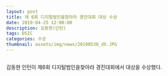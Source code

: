```yaml
---
layout: post
title: 제 6회 디지털범인을찾아라 경진대회 대상 수상
date: 2019-04-25 12:00:00
description: 김동현(인턴)
tags: DSIC
categories: 수상
thumbnail: assets/img/news/20190530_dh.JPG
---
```

<img class="img-responsive img-centered" src="img/news/20190530_dh.JPG" alt="">
<p>김동현 인턴이 제6회 디지털범인을찾아라 경진대회에서 대상을 수상했다.</p>